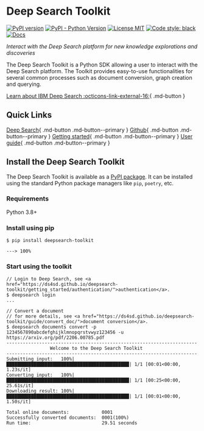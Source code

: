 # Deep Search Toolkit

[![PyPI version](https://img.shields.io/pypi/v/deepsearch-toolkit)](https://pypi.org/project/deepsearch-toolkit/)
[![PyPI - Python Version](https://img.shields.io/pypi/pyversions/deepsearch-toolkit)](https://pypi.org/project/deepsearch-toolkit/)
[![License MIT](https://img.shields.io/github/license/ds4sd/deepsearch-toolkit)](https://opensource.org/licenses/MIT)
[![Code style: black](https://img.shields.io/badge/code%20style-black-000000.svg)](https://github.com/psf/black)
[![Docs](https://img.shields.io/badge/website-live-brightgreen)](https://ds4sd.github.io/deepsearch-toolkit/)

*Interact with the Deep Search platform for new knowledge explorations and discoveries*

The Deep Search Toolkit is a Python SDK allowing a user to interact with the Deep Search platform. The Toolkit provides easy-to-use functionalities for several common processes such as document conversion, graph creation and querying.

[Learn about IBM Deep Search :octicons-link-external-16:](https://ds4sd.github.io/){ .md-button }


## Quick Links

[Deep Search](https://ds4sd.github.io/){ .md-button .md-button--primary }
[Github](https://github.com/ds4sd/){ .md-button .md-button--primary }
[Getting started](getting_started/index.md){ .md-button .md-button--primary }
[User guide](guide/index.md){ .md-button .md-button--primary }


## Install the Deep Search Toolkit

The Deep Search Toolkit is available as a [PyPI package](https://pypi.org/project/deepsearch-toolkit/).
It can be installed using the standard Python package managers like `pip`, `poetry`, etc. 

### Requirements

Python 3.8+

### Install using pip

<div class="termy">

```console
$ pip install deepsearch-toolkit

---> 100%
```

</div>


### Start using the toolkit


<div class="termy">

```console
// Login to Deep Search, see <a href="https://ds4sd.github.io/deepsearch-toolkit/getting_started/authentication/">authentication</a>.
$ deepsearch login
...

// Convert a document
// for more details, see <a href="https://ds4sd.github.io/deepsearch-toolkit/guide/convert_doc/">document conversion</a>.
$ deepsearch documents convert -p 1234567890abcdefghijklmnopqrstvwyz123456 -u https://arxiv.org/pdf/2206.00785.pdf
----------------------------------------------------------------------
                Welcome to the Deep Search Toolkit
----------------------------------------------------------------------
Submitting input:   100%|█████████████████████████████████████████████| 1/1 [00:01<00:00,  1.23s/it]
Converting input:   100%|█████████████████████████████████████████████| 1/1 [00:25<00:00, 25.61s/it]
Downloading result: 100%|█████████████████████████████████████████████| 1/1 [00:01<00:00,  1.50s/it]

Total online documents:            0001
Successfully converted documents:  0001(100%)
Run time:                          29.51 seconds
```

</div>
